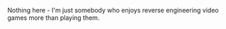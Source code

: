 Nothing here - I'm just somebody who enjoys reverse engineering video games more than playing them.
